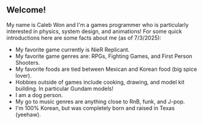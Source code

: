 ## Welcome!

My name is Caleb Won and I'm a games programmer who is particularly interested in physics, system design, and animations! For some quick introductions here are some facts about me (as of 7/3/2025):
  - My favorite game currently is NieR Replicant.
  - My favorite game genres are: RPGs, Fighting Games, and First Person Shooters.
  - My favorite foods are tied between Mexican and Korean food (big spice lover).
  - Hobbies outside of games include cooking, drawing, and model kit building. In particular Gundam models!
  - I am a dog person.
  - My go to music genres are anything close to RnB, funk, and J-pop.
  - I'm 100% Korean, but was completely born and raised in Texas (yeehaw).

<!--
**Wonton230/Wonton230** is a ✨ _special_ ✨ repository because its `README.md` (this file) appears on your GitHub profile.

Here are some ideas to get you started:

- 🔭 I’m currently working on ...
- 🌱 I’m currently learning ...
- 👯 I’m looking to collaborate on ...
- 🤔 I’m looking for help with ...
- 💬 Ask me about ...
- 📫 How to reach me: ...
- 😄 Pronouns: ...
- ⚡ Fun fact: ...
-->
